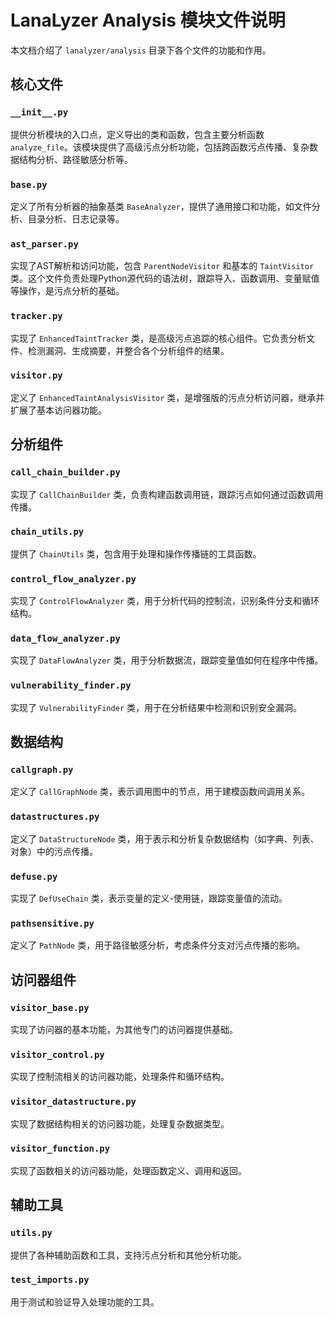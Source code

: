 # LanaLyzer Analysis 模块文件说明

本文档介绍了 `lanalyzer/analysis` 目录下各个文件的功能和作用。

## 核心文件

### `__init__.py`
提供分析模块的入口点，定义导出的类和函数，包含主要分析函数 `analyze_file`。该模块提供了高级污点分析功能，包括跨函数污点传播、复杂数据结构分析、路径敏感分析等。

### `base.py`
定义了所有分析器的抽象基类 `BaseAnalyzer`，提供了通用接口和功能，如文件分析、目录分析、日志记录等。

### `ast_parser.py`
实现了AST解析和访问功能，包含 `ParentNodeVisitor` 和基本的 `TaintVisitor` 类。这个文件负责处理Python源代码的语法树，跟踪导入、函数调用、变量赋值等操作，是污点分析的基础。

### `tracker.py`
实现了 `EnhancedTaintTracker` 类，是高级污点追踪的核心组件。它负责分析文件、检测漏洞、生成摘要，并整合各个分析组件的结果。

### `visitor.py`
定义了 `EnhancedTaintAnalysisVisitor` 类，是增强版的污点分析访问器，继承并扩展了基本访问器功能。

## 分析组件

### `call_chain_builder.py`
实现了 `CallChainBuilder` 类，负责构建函数调用链，跟踪污点如何通过函数调用传播。

### `chain_utils.py`
提供了 `ChainUtils` 类，包含用于处理和操作传播链的工具函数。

### `control_flow_analyzer.py`
实现了 `ControlFlowAnalyzer` 类，用于分析代码的控制流，识别条件分支和循环结构。

### `data_flow_analyzer.py`
实现了 `DataFlowAnalyzer` 类，用于分析数据流，跟踪变量值如何在程序中传播。

### `vulnerability_finder.py`
实现了 `VulnerabilityFinder` 类，用于在分析结果中检测和识别安全漏洞。

## 数据结构

### `callgraph.py`
定义了 `CallGraphNode` 类，表示调用图中的节点，用于建模函数间调用关系。

### `datastructures.py`
定义了 `DataStructureNode` 类，用于表示和分析复杂数据结构（如字典、列表、对象）中的污点传播。

### `defuse.py`
实现了 `DefUseChain` 类，表示变量的定义-使用链，跟踪变量值的流动。

### `pathsensitive.py`
定义了 `PathNode` 类，用于路径敏感分析，考虑条件分支对污点传播的影响。

## 访问器组件

### `visitor_base.py`
实现了访问器的基本功能，为其他专门的访问器提供基础。

### `visitor_control.py`
实现了控制流相关的访问器功能，处理条件和循环结构。

### `visitor_datastructure.py`
实现了数据结构相关的访问器功能，处理复杂数据类型。

### `visitor_function.py`
实现了函数相关的访问器功能，处理函数定义、调用和返回。

## 辅助工具

### `utils.py`
提供了各种辅助函数和工具，支持污点分析和其他分析功能。

### `test_imports.py`
用于测试和验证导入处理功能的工具。 